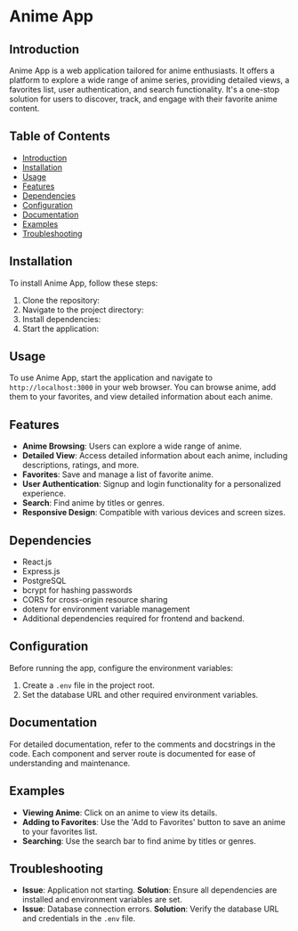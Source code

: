 # Anime App

## Introduction
Anime App is a web application tailored for anime enthusiasts. It offers a platform to explore a wide range of anime series, providing detailed views, a favorites list, user authentication, and search functionality. It's a one-stop solution for users to discover, track, and engage with their favorite anime content.

## Table of Contents
- [Introduction](#introduction)
- [Installation](#installation)
- [Usage](#usage)
- [Features](#features)
- [Dependencies](#dependencies)
- [Configuration](#configuration)
- [Documentation](#documentation)
- [Examples](#examples)
- [Troubleshooting](#troubleshooting)

## Installation
To install Anime App, follow these steps:
1. Clone the repository:
2. Navigate to the project directory:
3. Install dependencies:
4. Start the application:


## Usage
To use Anime App, start the application and navigate to `http://localhost:3000` in your web browser. You can browse anime, add them to your favorites, and view detailed information about each anime. 

## Features
- **Anime Browsing**: Users can explore a wide range of anime.
- **Detailed View**: Access detailed information about each anime, including descriptions, ratings, and more.
- **Favorites**: Save and manage a list of favorite anime.
- **User Authentication**: Signup and login functionality for a personalized experience.
- **Search**: Find anime by titles or genres.
- **Responsive Design**: Compatible with various devices and screen sizes.

## Dependencies
- React.js
- Express.js
- PostgreSQL
- bcrypt for hashing passwords
- CORS for cross-origin resource sharing
- dotenv for environment variable management
- Additional dependencies required for frontend and backend.

## Configuration
Before running the app, configure the environment variables:
1. Create a `.env` file in the project root.
2. Set the database URL and other required environment variables.

## Documentation
For detailed documentation, refer to the comments and docstrings in the code. Each component and server route is documented for ease of understanding and maintenance.

## Examples
- **Viewing Anime**: Click on an anime to view its details.
- **Adding to Favorites**: Use the 'Add to Favorites' button to save an anime to your favorites list.
- **Searching**: Use the search bar to find anime by titles or genres.

## Troubleshooting
- **Issue**: Application not starting.
**Solution**: Ensure all dependencies are installed and environment variables are set.
- **Issue**: Database connection errors.
**Solution**: Verify the database URL and credentials in the `.env` file.
